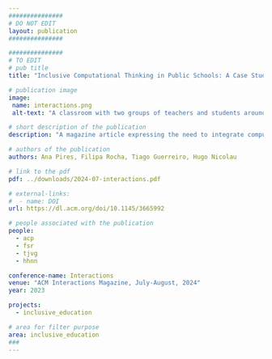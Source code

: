 ```yaml
---
###############
# DO NOT EDIT
layout: publication
###############

###############
# TO EDIT
# pub title
title: "Inclusive Computational Thinking in Public Schools: A Case Study from Lisbon"

# publication image
image:
 name: interactions.png
 alt-text: "A classroom with two groups of teachers and students around one table. There is a table at the back with 4 students (1st to 4th grade) and two male teachers. A reseacher on the left of the picture moves from the back table to the front table. At the front table are 3 students (1st to 4th grade), two researchers working with them, and a teacher. On the closer table, there are LEGO-baseplates, one with a LEGO-based map and another where children are placing tangible blocks to program the robot on the map." # provide a short description for the image #a11y

# short description of the publication
description: "A magazine article expressing the need to integrate computational thinking in schools curricula, in particular implementing inclusive, multisensory robotic environments in schools in Lisbon, Portugal."

# authors of the publication
authors: Ana Pires, Filipa Rocha, Tiago Guerreiro, Hugo Nicolau

# link to the pdf
pdf: ../downloads/2024-07-interactions.pdf

# external-links:
#  - name: DOI
url: https://dl.acm.org/doi/10.1145/3665992

# people associated with the publication
people:
  - acp
  - fsr
  - tjvg
  - hhnn

conference-name: Interactions
venue: "ACM Interactions Magazine, July-August, 2024"
year: 2023

projects:
  - inclusive_education

# area for filter purpose
area: inclusive_education
###
---
```

